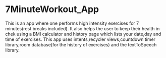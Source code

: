 # 7MinuteWorkout_App
This is an app where one performs high intensity exercises for 7 minutes(rest breaks included). It also helps the user to keep their health in chek using a BMI calculator and history page which lists your date,day and time of exercises.
This app uses intents,recycler views,countdown timer library,room database(for the history of exercises) and the textToSpeech library.
